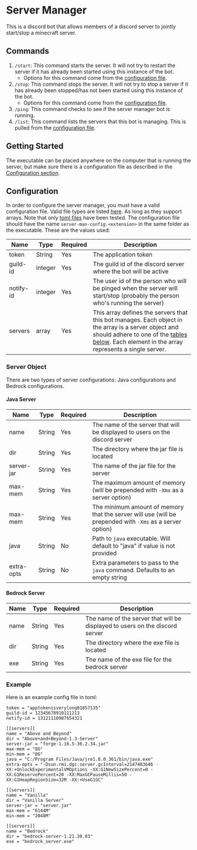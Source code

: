 # Server Manager
This is a discord bot that allows members of a discord server to jointly
start/stop a minecraft server.

## Commands
1. `/start`: This command starts the server. It will not try to restart the
   server if it has already been started using this instance of the bot.
   - Options for this command come from the [configuration file](#configuration).
2. `/stop`: This command stops the server. It will not try to stop a server if
   it has already been stopped/has not been started using this instance of the
   bot.
   - Options for this command come from the [configuration file](#configuration).
3. `/ping`: This command checks to see if the server manager bot is running.
4. `/list`: This command lists the servers that this bot is managing. This is
   pulled from the [configuration file](#configuration).

## Getting Started
The executable can be placed anywhere on the computer that is running the
server, but make sure there is a configuration file as described in the
[Configuration section](#configuration).

## Configuration
In order to configure the server manager, you must have a valid configuration
file. Valid file types are listed
[here](https://docs.rs/config/latest/config/index.html). As long as they support
arrays. Note that only [toml files](https://toml.io/en/) have been tested. The
configuration file should have the name `server-man-config.<extension>` in the
same folder as the executable. These are the values used:

| Name      | Type    | Required | Description                                                                                                                                                                                                     |
| --------- | ------- | -------- | --------------------------------------------------------------------------------------------------------------------------------------------------------------------------------------------------------------- |
| token     | String  | Yes      | The application token                                                                                                                                                                                           |
| guild-id  | integer | Yes      | The guild id of the discord server where the bot will be active                                                                                                                                                 |
| notify-id | integer | Yes      | The user id of the person who will be pinged when the server will start/stop (probably the person who's running the server)                                                                                     |
| servers   | array   | Yes      | This array defines the servers that this bot manages. Each object in the array is a server object and should adhere to one of the [tables below](#server-object). Each element in the array represents a single server. |

### Server Object
There are two types of server configurations: Java configurations and Bedrock configurations.

#### Java Server
| Name       | Type   | Required | Description                                                                                              |
| ---------- | ------ | -------- | -------------------------------------------------------------------------------------------------------- |
| name       | String | Yes      | The name of the server that will be displayed to users on the discord server                             |
| dir        | String | Yes      | The directory where the jar file is located                                                              |
| server-jar | String | Yes      | The name of the jar file for the server                                                                  |
| max-mem    | String | Yes      | The maximum amount of memory (will be prepended with `-Xmx` as a server option)                          |
| max-mem    | String | Yes      | The minimum amount of memory that the server will use (will be prepended with `-Xms` as a server option) |
| java       | String | No       | Path to `java` executable. Will default to "java" if value is not provided                               |
| extra-opts | String | No       | Extra parameters to pass to the `java` command. Defaults to an empty string                              |

#### Bedrock Server
| Name | Type   | Required | Description                                                                  |
| ---- | ------ | -------- | ---------------------------------------------------------------------------- |
| name | String | Yes      | The name of the server that will be displayed to users on the discord server |
| dir  | String | Yes      | The directory where the exe file is located                                  |
| exe  | String | Yes      | The name of the exe file for the bedrock server                              |

### Example
Here is an example config file in toml:
```
token = "apptokenisverylong01857135"
guild-id = 12345678910111213
notify-id = 13121110987654321

[[servers]]
name = "Above and Beyond"
dir = "Above+and+Beyond-1.3-Server"
server-jar = "forge-1.16.5-36.2.34.jar"
max-mem = "8G"
min-mem = "8G"
java = "C:/Program Files/Java/jre1.8.0_361/bin/java.exe"
extra-opts = "-Dsun.rmi.dgc.server.gcInterval=2147483646 -XX:+UnlockExperimentalVMOptions -XX:G1NewSizePercent=0 -XX:G1ReservePercent=20 -XX:MaxGCPauseMillis=50 -XX:G1HeapRegionSize=32M -XX:+UseG1GC"

[[servers]]
name = "Vanilla"
dir = "Vanilla Server"
server-jar = "server.jar"
max-mem = "6144M"
min-mem = "2048M"

[[servers]]
name = "Bedrock"
dir = "bedrock-server-1.21.30.03"
exe = "bedrock_server.exe"
```
